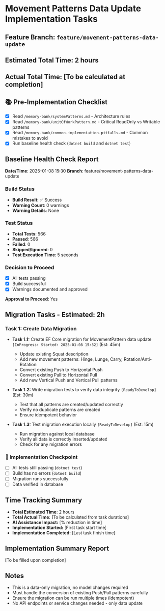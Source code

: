 # Movement Patterns Data Update Implementation Tasks

## Feature Branch: `feature/movement-patterns-data-update`
## Estimated Total Time: 2 hours
## Actual Total Time: [To be calculated at completion]

## 📚 Pre-Implementation Checklist
- [x] Read `/memory-bank/systemPatterns.md` - Architecture rules
- [x] Read `/memory-bank/unitOfWorkPattern.md` - Critical ReadOnly vs Writable patterns
- [x] Read `/memory-bank/common-implementation-pitfalls.md` - Common mistakes to avoid
- [x] Run baseline health check (`dotnet build` and `dotnet test`)

## Baseline Health Check Report
**Date/Time**: 2025-01-08 15:30
**Branch**: feature/movement-patterns-data-update

### Build Status
- **Build Result**: ✅ Success
- **Warning Count**: 0 warnings
- **Warning Details**: None

### Test Status
- **Total Tests**: 566
- **Passed**: 566
- **Failed**: 0
- **Skipped/Ignored**: 0
- **Test Execution Time**: 5 seconds

### Decision to Proceed
- [x] All tests passing
- [x] Build successful
- [x] Warnings documented and approved

**Approval to Proceed**: Yes

## Migration Tasks - Estimated: 2h

### Task 1: Create Data Migration
- **Task 1.1:** Create EF Core migration for MovementPattern data update `[InProgress: Started: 2025-01-08 15:32]` (Est: 45m)
  - Update existing Squat description
  - Add new movement patterns: Hinge, Lunge, Carry, Rotation/Anti-Rotation
  - Convert existing Push to Horizontal Push
  - Convert existing Pull to Horizontal Pull
  - Add new Vertical Push and Vertical Pull patterns

- **Task 1.2:** Write migration tests to verify data integrity `[ReadyToDevelop]` (Est: 30m)
  - Test that all patterns are created/updated correctly
  - Verify no duplicate patterns are created
  - Ensure idempotent behavior

- **Task 1.3:** Test migration execution locally `[ReadyToDevelop]` (Est: 15m)
  - Run migration against local database
  - Verify all data is correctly inserted/updated
  - Check for any migration errors

### 🔄 Implementation Checkpoint
- [ ] All tests still passing (`dotnet test`)
- [ ] Build has no errors (`dotnet build`)
- [ ] Migration runs successfully
- [ ] Data verified in database

## Time Tracking Summary
- **Total Estimated Time:** 2 hours
- **Total Actual Time:** [To be calculated from task durations]
- **AI Assistance Impact:** [% reduction in time]
- **Implementation Started:** [First task start time]
- **Implementation Completed:** [Last task finish time]

## Implementation Summary Report
[To be filled upon completion]

## Notes
- This is a data-only migration, no model changes required
- Must handle the conversion of existing Push/Pull patterns carefully
- Ensure the migration can be run multiple times (idempotent)
- No API endpoints or service changes needed - only data update